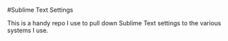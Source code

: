 #Sublime Text Settings

This is a handy repo I use to pull down Sublime Text settings to the various systems I use.

